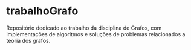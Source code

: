 # trabalhoGrafo
Repositório dedicado ao trabalho da disciplina de Grafos, com implementações de algoritmos e soluções de problemas relacionados a teoria dos grafos.
